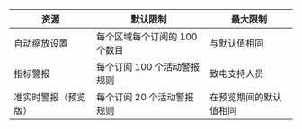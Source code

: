 | 资源 | 默认限制 | 最大限制 |
| --- | --- | --- |
| 自动缩放设置 |每个区域每个订阅的 100 个数目 | 与默认值相同 |
| 指标警报 |每个订阅 100 个活动警报规则 | 致电支持人员 |
| 准实时警报（预览版） | 每个订阅 20 个活动警报规则 | 在预览期间的默认值相同 | 
 
